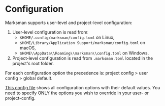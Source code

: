 ﻿# Configuration

Marksman supports user-level and project-level configuration:
1. User-level configuration is read from:
   * `$HOME/.config/marksman/config.toml` on Linux,
   * `$HOME/Library/Application Support/marksman/config.toml` on macOS,
   * `$HOME\\AppData\\Roaming\\marksman\\config.toml` on Windows.
2. Project-level configuration is read from `.marksman.toml` located in the project's root folder.

For each configuration option the precedence is: project config > user config > global default.

[This config file](../Tests/default.marksman.toml) shows all configuration options with their
default values. You need to specify ONLY the options you wish to override in your user- or
project-config.
